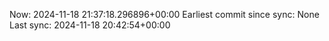 Now: 2024-11-18 21:37:18.296896+00:00 Earliest commit since sync: None Last sync: 2024-11-18 20:42:54+00:00
